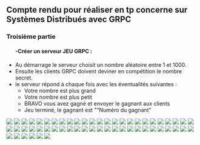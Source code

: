 <h2>Compte rendu pour réaliser en tp concerne sur Systèmes Distribués avec GRPC</h2>
<h3> Troisième partie</h3>
<ul>
<h4>-Créer un serveur JEU GRPC :</h4>
<li>Au démarrage le serveur choisit un nombre aléatoire entre 1 et 1000.</li>
<li>Ensuite les clients GRPC doivent deviner en compétition le nombre secret.</li>
<li>le serveur répond à chaque fois avec les éventualités suivantes :
        <ul>
            <li>Votre nombre est plus grand</li>
            <li>Votre nombre est plus petit</li>
            <li>BRAVO vous avez gagné et envoyer le gagnant aux clients</li>
            <li>Jeu terminé, le gagnant est ""Numéro du gagnant"</li>
        </ul>
</li>
</ul>

<img src="pictures/ResultaFinal/img1.png"/>
<img src="pictures/ResultaFinal/img2.png"/>
<img src="pictures/ResultaFinal/img3.png"/>
<img src="pictures/ResultaFinal/img4.png"/>
<img src="pictures/ResultaFinal/img5.png"/>
<img src="pictures/ResultaFinal/img6.png"/>
<img src="pictures/ResultaFinal/img7.png"/>
<img src="pictures/ResultaFinal/img8.png"/>
<img src="pictures/ResultaFinal/img9.png"/>
<img src="pictures/ResultaFinal/img10.png"/>
<img src="pictures/ResultaFinal/img11.png"/>
<img src="pictures/ResultaFinal/img12.png"/>
<img src="pictures/ResultaFinal/img13.png"/>
<img src="pictures/ResultaFinal/img14.png"/>
<img src="pictures/ResultaFinal/img15.png"/>
<img src="pictures/ResultaFinal/img16.png"/>
<img src="pictures/ResultaFinal/img17.png"/>
<img src="pictures/ResultaFinal/img18.png"/>
<img src="pictures/ResultaFinal/img19.png"/>
<img src="pictures/ResultaFinal/img20.png"/>
<img src="pictures/ResultaFinal/img21.png"/>
<img src="pictures/ResultaFinal/img22.png"/>
<img src="pictures/ResultaFinal/img23.png"/>
<img src="pictures/ResultaFinal/img24.png"/>
<img src="pictures/ResultaFinal/img25.png"/>
<img src="pictures/ResultaFinal/img28.png"/>
<img src="pictures/ResultaFinal/img29.png"/>
<img src="pictures/ResultaFinal/img30.png"/>
<img src="pictures/ResultaFinal/img32.png"/>
<img src="pictures/ResultaFinal/img33.png"/>
<img src="pictures/ResultaFinal/img34.png"/>
<img src="pictures/ResultaFinal/img35.png"/>
<img src="pictures/ResultaFinal/img36.png"/>
<img src="pictures/ResultaFinal/img37.png"/>
<img src="pictures/ResultaFinal/img38.png"/>


<img src="pictures/ResultaFinal/img39.png">
<img src="pictures/ResultaFinal/img40.png">
<img src="pictures/ResultaFinal/img41.png">
<img src="pictures/ResultaFinal/img42.png">
<img src="pictures/ResultaFinal/img43.png">
<img src="pictures/ResultaFinal/img45.png">
<img src="pictures/ResultaFinal/img46.png">
<img src="pictures/ResultaFinal/img47.png">
<img src="pictures/ResultaFinal/img48.png">
<img src="pictures/ResultaFinal/img49.png">
<img src="pictures/ResultaFinal/img51.png">
<img src="pictures/ResultaFinal/img52.png">
<img src="pictures/ResultaFinal/img53.png">
<img src="pictures/ResultaFinal/img54.png">
<img src="pictures/ResultaFinal/img55.png">
<img src="pictures/ResultaFinal/img56.png">
<img src="pictures/ResultaFinal/img57.png">
<img src="pictures/ResultaFinal/img58.png">
<img src="pictures/ResultaFinal/img59.png">
<img src="pictures/ResultaFinal/img60.png">
<img src="pictures/ResultaFinal/img61.png">
